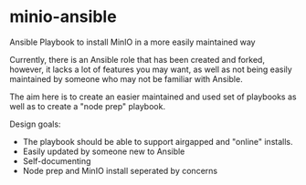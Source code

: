 # minio-ansible
Ansible Playbook to install MinIO in a more easily maintained way

Currently, there is an Ansible role that has been created and forked, however, it lacks a lot of features you may want, as well as not being easily maintained by someone who may not be familiar with Ansible.

The aim here is to create an easier maintained and used set of playbooks as well as to create a "node prep" playbook.

Design goals:

- The playbook should be able to support airgapped and "online" installs.
- Easily updated by someone new to Ansible
- Self-documenting
- Node prep and MinIO install seperated by concerns
